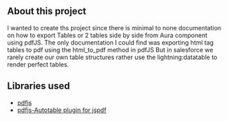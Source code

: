 ## About this project

I wanted to create ths project since there is minimal to none documentation on how to export Tables or 2 tables side by side from Aura component using pdfJS.
The only documentation I could find was exporting html tag tables to pdf using the html_to_pdf method in pdfJS
But in salesforce we rarely create our own table structures rather use the lightning:datatable to render perfect tables.

## Libraries used

- [pdfjs](https://unpkg.com/jspdf@2.5.1/dist/jspdf.es.min.js)
- [pdfjs-Autotable plugin for jspdf](https://unpkg.com/jspdf-autotable@3.5.25/dist/jspdf.plugin.autotable.js)